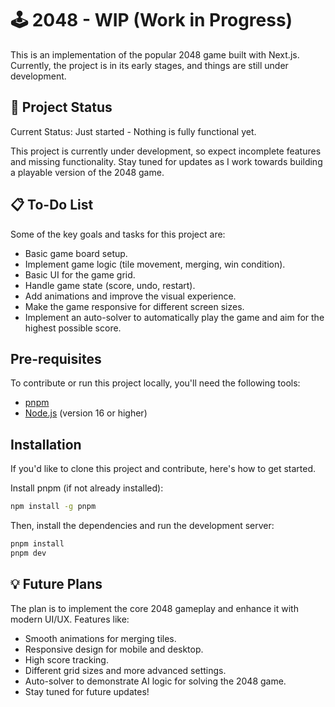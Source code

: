 # 🕹️ 2048 - WIP (Work in Progress)

This is an implementation of the popular 2048 game built with Next.js. Currently, the project is in its early stages, and things are still under development.

## 🚧 Project Status
Current Status: Just started - Nothing is fully functional yet.

This project is currently under development, so expect incomplete features and missing functionality. Stay tuned for updates as I work towards building a playable version of the 2048 game.

## 📋 To-Do List
Some of the key goals and tasks for this project are:

- Basic game board setup.
- Implement game logic (tile movement, merging, win condition).
- Basic UI for the game grid.
- Handle game state (score, undo, restart).
- Add animations and improve the visual experience.
- Make the game responsive for different screen sizes.
- Implement an auto-solver to automatically play the game and aim for the highest possible score.
 
## Pre-requisites

To contribute or run this project locally, you'll need the following tools:
- [pnpm](https://pnpm.io/)
- [Node.js](https://nodejs.org/en/) (version 16 or higher)

## Installation

If you'd like to clone this project and contribute, here's how to get started.

Install pnpm (if not already installed):

```bash
npm install -g pnpm
```

Then, install the dependencies and run the development server:

```bash
pnpm install
pnpm dev
```
## 💡 Future Plans
The plan is to implement the core 2048 gameplay and enhance it with modern UI/UX. Features like:

- Smooth animations for merging tiles.
- Responsive design for mobile and desktop.
- High score tracking.
- Different grid sizes and more advanced settings.
- Auto-solver to demonstrate AI logic for solving the 2048 game.
- Stay tuned for future updates!